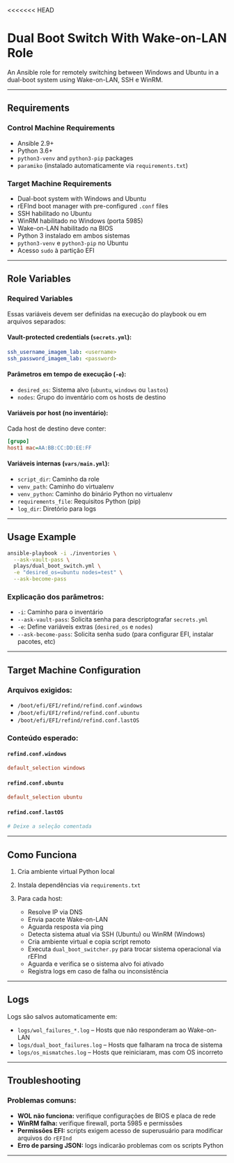 <<<<<<< HEAD
# Dual Boot Switch With Wake-on-LAN Role

An Ansible role for remotely switching between Windows and Ubuntu in a dual-boot system using Wake-on-LAN, SSH e WinRM.

---

## Requirements

### Control Machine Requirements

* Ansible 2.9+
* Python 3.6+
* `python3-venv` and `python3-pip` packages
* `paramiko` (instalado automaticamente via `requirements.txt`)

### Target Machine Requirements

* Dual-boot system with Windows and Ubuntu
* rEFInd boot manager with pre-configured `.conf` files
* SSH habilitado no Ubuntu
* WinRM habilitado no Windows (porta 5985)
* Wake-on-LAN habilitado na BIOS
* Python 3 instalado em ambos sistemas
* `python3-venv` e `python3-pip` no Ubuntu
* Acesso `sudo` à partição EFI

---

## Role Variables

### Required Variables

Essas variáveis devem ser definidas na execução do playbook ou em arquivos separados:

#### Vault-protected credentials (`secrets.yml`):

```yaml
ssh_username_imagem_lab: <username>
ssh_password_imagem_lab: <password>
```

#### Parâmetros em tempo de execução (`-e`):

* `desired_os`: Sistema alvo (`ubuntu`, `windows` ou `lastos`)
* `nodes`: Grupo do inventário com os hosts de destino

#### Variáveis por host (no inventário):

Cada host de destino deve conter:

```ini
[grupo]
host1 mac=AA:BB:CC:DD:EE:FF
```

#### Variáveis internas (`vars/main.yml`):

* `script_dir`: Caminho da role
* `venv_path`: Caminho do virtualenv
* `venv_python`: Caminho do binário Python no virtualenv
* `requirements_file`: Requisitos Python (pip)
* `log_dir`: Diretório para logs

---

## Usage Example

```bash
ansible-playbook -i ./inventories \
  --ask-vault-pass \
  plays/dual_boot_switch.yml \
  -e "desired_os=ubuntu nodes=test" \
  --ask-become-pass
```

### Explicação dos parâmetros:

* `-i`: Caminho para o inventário
* `--ask-vault-pass`: Solicita senha para descriptografar `secrets.yml`
* `-e`: Define variáveis extras (`desired_os` e `nodes`)
* `--ask-become-pass`: Solicita senha sudo (para configurar EFI, instalar pacotes, etc)

---

## Target Machine Configuration

### Arquivos exigidos:

* `/boot/efi/EFI/refind/refind.conf.windows`
* `/boot/efi/EFI/refind/refind.conf.ubuntu`
* `/boot/efi/EFI/refind/refind.conf.lastOS`

### Conteúdo esperado:

#### `refind.conf.windows`

```ini
default_selection windows
```

#### `refind.conf.ubuntu`

```ini
default_selection ubuntu
```

#### `refind.conf.lastOS`

```ini
# Deixe a seleção comentada
```

---

## Como Funciona

1. Cria ambiente virtual Python local
2. Instala dependências via `requirements.txt`
3. Para cada host:

   * Resolve IP via DNS
   * Envia pacote Wake-on-LAN
   * Aguarda resposta via ping
   * Detecta sistema atual via SSH (Ubuntu) ou WinRM (Windows)
   * Cria ambiente virtual e copia script remoto
   * Executa `dual_boot_switcher.py` para trocar sistema operacional via rEFInd
   * Aguarda e verifica se o sistema alvo foi ativado
   * Registra logs em caso de falha ou inconsistência

---

## Logs

Logs são salvos automaticamente em:

* `logs/wol_failures_*.log` – Hosts que não responderam ao Wake-on-LAN
* `logs/dual_boot_failures.log` – Hosts que falharam na troca de sistema
* `logs/os_mismatches.log` – Hosts que reiniciaram, mas com OS incorreto

---

## Troubleshooting

### Problemas comuns:

* **WOL não funciona:** verifique configurações de BIOS e placa de rede
* **WinRM falha:** verifique firewall, porta 5985 e permissões
* **Permissões EFI:** scripts exigem acesso de superusuário para modificar arquivos do `rEFInd`
* **Erro de parsing JSON:** logs indicarão problemas com os scripts Python

---
